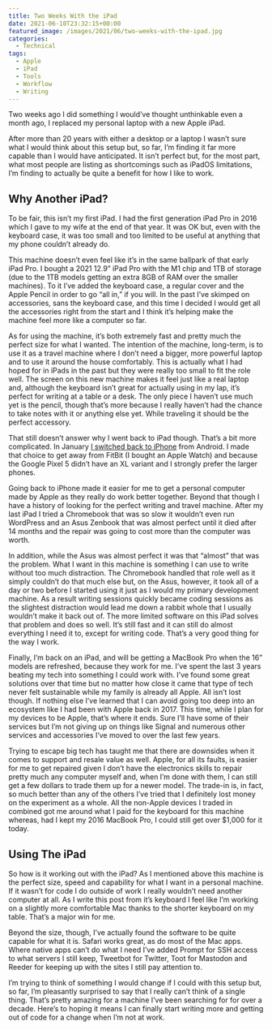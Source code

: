 ```yaml
---
title: Two Weeks With the iPad
date: 2021-06-10T23:32:15+00:00
featured_image: /images/2021/06/two-weeks-with-the-ipad.jpg
categories:
  - Technical
tags:
  - Apple
  - iPad
  - Tools
  - Workflow
  - Writing
---
```


Two weeks ago I did something I would’ve thought unthinkable even a month ago, I replaced my personal laptop with a new Apple iPad.

After more than 20 years with either a desktop or a laptop I wasn’t sure what I would think about this setup but, so far, I’m finding it far more capable than I would have anticipated. It isn’t perfect but, for the most part, what most people are listing as shortcomings such as iPadOS limitations, I’m finding to actually be quite a benefit for how I like to work.

## Why Another iPad?

To be fair, this isn’t my first iPad. I had the first generation iPad Pro in 2016 which I gave to my wife at the end of that year. It was OK but, even with the keyboard case, it was too small and too limited to be useful at anything that my phone couldn’t already do.

This machine doesn’t even feel like it’s in the same ballpark of that early iPad Pro. I bought a 2021 12.9” iPad Pro with the M1 chip and 1TB of storage (due to the 1TB models getting an extra 8GB of RAM over the smaller machines). To it I’ve added the keyboard case, a regular cover and the Apple Pencil in order to go “all in,” if you will. In the past I’ve skimped on accessories, sans the keyboard case, and this time I decided I would get all the accessories right from the start and I think it’s helping make the machine feel more like a computer so far.

As for using the machine, it’s both extremely fast and pretty much the perfect size for what I wanted. The intention of the machine, long-term, is to use it as a travel machine where I don’t need a bigger, more powerful laptop and to use it around the house comfortably. This is actually what I had hoped for in iPads in the past but they were really too small to fit the role well. The screen on this new machine makes it feel just like a real laptop and, although the keyboard isn’t great for actually using in my lap, it’s perfect for writing at a table or a desk. The only piece I haven’t use much yet is the pencil, though that’s more because I really haven’t had the chance to take notes with it or anything else yet. While traveling it should be the perfect accessory.

That still doesn’t answer why I went back to iPad though. That’s a bit more complicated. In January [I switched back to iPhone][1] from Android. I made that choice to get away from FitBit (I bought an Apple Watch) and because the Google Pixel 5 didn’t have an XL variant and I strongly prefer the larger phones.

Going back to iPhone made it easier for me to get a personal computer made by Apple as they really do work better together. Beyond that though I have a history of looking for the perfect writing and travel machine. After my last iPad I tried a Chromebook that was so slow it wouldn’t even run WordPress and an Asus Zenbook that was almost perfect until it died after 14 months and the repair was going to cost more than the computer was worth.

In addition, while the Asus was almost perfect it was that “almost” that was the problem. What I want in this machine is something I can use to write without too much distraction. The Chromebook handled that role well as it simply couldn’t do that much else but, on the Asus, however, it took all of a day or two before I started using it just as I would my primary development machine. As a result writing sessions quickly became coding sessions as the slightest distraction would lead me down a rabbit whole that I usually wouldn’t make it back out of. The more limited software on this iPad solves that problem and does so well. It’s still fast and it can still do almost everything I need it to, except for writing code. That’s a very good thing for the way I work.

Finally, I’m back on an iPad, and will be getting a MacBook Pro when the 16” models are refreshed, because they work for me. I’ve spent the last 3 years beating my tech into something I could work with. I’ve found some great solutions over that time but no matter how close it came that type of tech never felt sustainable while my family is already all Apple. All isn’t lost though. If nothing else I’ve learned that I can avoid going too deep into an ecosystem like I had been with Apple back in 2017. This time, while I plan for my devices to be Apple, that’s where it ends. Sure I’ll have some of their services but I’m not giving up on things like Signal and numerous other services and accessories I’ve moved to over the last few years.

Trying to escape big tech has taught me that there are downsides when it comes to support and resale value as well. Apple, for all its faults, is easier for me to get repaired given I don’t have the electronics skills to repair pretty much any computer myself and, when I’m done with them, I can still get a few dollars to trade them up for a newer model. The trade-in is, in fact, so much better than any of the others I’ve tried that I definitely lost money on the experiment as a whole. All the non-Apple devices I traded in combined got me around what I paid for the keyboard for this machine whereas, had I kept my 2016 MacBook Pro, I could still get over $1,000 for it today.

## Using The iPad

So how is it working out with the iPad? As I mentioned above this machine is the perfect size, speed and capability for what I want in a personal machine. If it wasn’t for code I do outside of work I really wouldn’t need another computer at all. As I write this post from it’s keyboard I feel like I’m working on a slightly more comfortable Mac thanks to the shorter keyboard on my table. That’s a major win for me.

Beyond the size, though, I’ve actually found the software to be quite capable for what it is. Safari works great, as do most of the Mac apps. Where native apps can’t do what I need I’ve added Prompt for SSH access to what servers I still keep, Tweetbot for Twitter, Toot for Mastodon and Reeder for keeping up with the sites I still pay attention to.

I’m trying to think of something I would change if I could with this setup but, so far, I’m pleasantly surprised to say that I really can’t think of a single thing. That’s pretty amazing for a machine I’ve been searching for for over a decade. Here’s to hoping it means I can finally start writing more and getting out of code for a change when I’m not at work.

 [1]: /2021/01/back-to-iphone/
